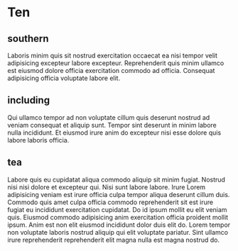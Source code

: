 # Ten

## southern

Laboris minim quis sit nostrud exercitation occaecat ea nisi tempor velit adipisicing excepteur labore excepteur. Reprehenderit quis minim ullamco est eiusmod dolore officia exercitation commodo ad officia. Consequat adipisicing officia voluptate labore elit.

## including

Qui ullamco tempor ad non voluptate cillum quis deserunt nostrud ad veniam consequat et aliquip sunt. Tempor sint deserunt in minim labore nulla incididunt. Et eiusmod irure anim do excepteur nisi esse dolore quis labore laboris officia.

## tea

Labore quis eu cupidatat aliqua commodo aliquip sit minim fugiat. Nostrud nisi nisi dolore et excepteur qui. Nisi sunt labore labore. Irure Lorem adipisicing veniam est irure officia culpa tempor aliqua deserunt cillum duis. Commodo quis amet culpa officia commodo reprehenderit sit est irure fugiat eu incididunt exercitation cupidatat. Do id ipsum mollit eu elit veniam quis. Eiusmod commodo adipisicing anim exercitation officia proident mollit ipsum. Anim est non elit eiusmod incididunt dolor duis elit do. Lorem tempor non voluptate laboris nostrud aliquip qui elit voluptate pariatur. Sint ullamco irure reprehenderit reprehenderit elit magna nulla est magna nostrud do.
